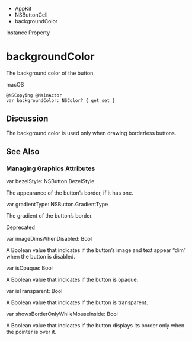 

- AppKit
- NSButtonCell
-  backgroundColor 

Instance Property

# backgroundColor

The background color of the button.

macOS

``` source
@NSCopying @MainActor
var backgroundColor: NSColor? { get set }
```

## Discussion

The background color is used only when drawing borderless buttons.

## See Also

### Managing Graphics Attributes

var bezelStyle: NSButton.BezelStyle

The appearance of the button’s border, if it has one.

var gradientType: NSButton.GradientType

The gradient of the button’s border.

Deprecated

var imageDimsWhenDisabled: Bool

A Boolean value that indicates if the button’s image and text appear “dim” when the button is disabled.

var isOpaque: Bool

A Boolean value that indicates if the button is opaque.

var isTransparent: Bool

A Boolean value that indicates if the button is transparent.

var showsBorderOnlyWhileMouseInside: Bool

A Boolean value that indicates if the button displays its border only when the pointer is over it.

